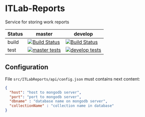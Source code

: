 # ITLab-Reports
Service for storing work reports

Status | master | develop
---|---|---
build | [![Build Status](https://dev.azure.com/rtuitlab/RTU%20IT%20Lab/_apis/build/status/ITLab-Reports?branchName=master)](https://dev.azure.com/rtuitlab/RTU%20IT%20Lab/_build/latest?definitionId=77&branchName=master) | [![Build Status](https://dev.azure.com/rtuitlab/RTU%20IT%20Lab/_apis/build/status/ITLab-Reports?branchName=develop)](https://dev.azure.com/rtuitlab/RTU%20IT%20Lab/_build/latest?definitionId=77&branchName=develop)
test | [![master tests](https://img.shields.io/azure-devops/tests/RTUITLab/RTU%20IT%20Lab/77/master?label=%20&style=plastic)](https://dev.azure.com/rtuitlab/RTU%20IT%20Lab/_build/latest?definitionId=77&branchName=master) | [![develop tests](https://img.shields.io/azure-devops/tests/RTUITLab/RTU%20IT%20Lab/77/develop?label=%20&style=plastic)](https://dev.azure.com/rtuitlab/RTU%20IT%20Lab/_build/latest?definitionId=77&branchName=develop)

## Configuration

File ```src/ITLabReports/api/config.json``` must contains next content:

```json
{
  "host": "host to mongodb server",
  "port": "port to mongodb server",
  "dbname" : "database name on mongodb server",
  "collectionName" : "collection name in database"
}
```